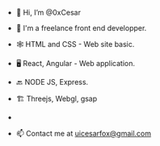 - 👋 Hi, I’m @0xCesar
- 💼 I'm a freelance front end developper.


- 🕸️  HTML and CSS - Web site basic.
- 🖥️  React, Angular - Web application.
- 🔙  NODE JS, Express.
- 🏗️  Threejs, Webgl, gsap
- 
- 📫 Contact me at uicesarfox@gmail.com
<!---
0xCesar/0xCesar is a ✨ special ✨ repository because its `README.md` (this file) appears on your GitHub profile.
You can click the Preview link to take a look at your changes.
--->
